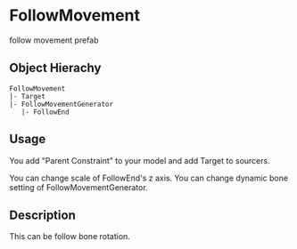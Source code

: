 # FollowMovement
follow movement prefab

## Object Hierachy

```
FollowMovement
|- Target 
|- FollowMovementGenerator
   |- FollowEnd
```

## Usage
You add "Parent Constraint" to your model and add Target to sourcers.

You can change scale of FollowEnd's z axis.
You can change dynamic bone setting of FollowMovementGenerator.

## Description
This can be follow bone rotation.
